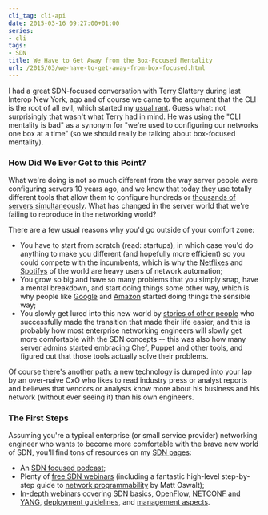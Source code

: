 ```yaml
---
cli_tag: cli-api
date: 2015-03-16 09:27:00+01:00
series:
- cli
tags:
- SDN
title: We Have to Get Away from the Box-Focused Mentality
url: /2015/03/we-have-to-get-away-from-box-focused.html
---
```

I had a great SDN-focused conversation with Terry Slattery during last Interop New York, ago and of course we came to the argument that the CLI is the root of all evil, which started my [usual rant](/2014/02/is-cli-in-my-way-or-is-it-just-symptom.html). Guess what: not surprisingly that wasn't what Terry had in mind. He was using the "CLI mentality is bad" as a synonym for "we're used to configuring our networks one box at a time" (so we should really be talking about box-focused mentality).
<!--more-->
### How Did We Ever Get to this Point?

What we're doing is not so much different from the way server people were configuring servers 10 years ago, and we know that today they use totally different tools that allow them to configure hundreds or [thousands of servers simultaneously](https://twitter.com/devops_borat/status/41587168870797312). What has changed in the server world that we're failing to reproduce in the networking world?

There are a few usual reasons why you'd go outside of your comfort zone:

-   You have to start from scratch (read: startups), in which case you'd do anything to make you different (and hopefully more efficient) so you could compete with the incumbents, which is why the [Netflixes](/2014/08/toolsmith-netflix-on-software-gone-wild.html) and [Spotifys](/2014/07/network-automation-spotify-on-software.html) of the world are heavy users of network automation;
-   You grow so big and have so many problems that you simply snap, have a mental breakdown, and start doing things some other way, which is why people like [Google](/2012/05/openflow-google-brilliant-but-not.html) and [Amazon](/2013/12/packet-forwarding-in-amazon-vpc.html) started doing things the sensible way;
-   You slowly get lured into this new world by [stories of other people](http://www.ipspace.net/Podcast/Software_Gone_Wild) who successfully made the transition that made their life easier, and this is probably how most enterprise networking engineers will slowly get more comfortable with the SDN concepts -- this was also how many server admins started embracing Chef, Puppet and other tools, and figured out that those tools actually solve their problems.

Of course there's another path: a new technology is dumped into your lap by an over-naive CxO who likes to read industry press or analyst reports and believes that vendors or analysts know more about his business and his network (without ever seeing it) than his own engineers.

### The First Steps

Assuming you're a typical enterprise (or small service provider) networking engineer who wants to become more comfortable with the brave new world of SDN, you'll find tons of resources on my [SDN pages](https://www.ipspace.net/SDN):

-   An [SDN focused podcast](http://www.ipspace.net/Podcast/Software_Gone_Wild);
-   Plenty of [free SDN webinars](http://content.ipspace.net/bin/publicWebinars) (including a fantastic high-level step-by-step guide to [network programmability](http://content.ipspace.net/get/NetProg101) by Matt Oswalt);
-   [In-depth webinars](https://www.ipspace.net/Roadmap/SDN_and_OpenFlow_webinars) covering SDN basics, [OpenFlow](http://www.ipspace.net/OpenFlow_Deep_Dive), [NETCONF and YANG](https://www.ipspace.net/NETCONF_and_YANG), [deployment guidelines](http://www.ipspace.net/SDN_Architectures_and_Deployment_Considerations), and [management aspects](http://www.ipspace.net/Monitoring_Software_Defined_Networks).
